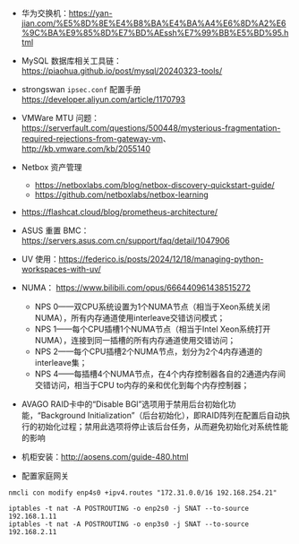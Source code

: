 - 华为交换机：<https://yan-jian.com/%E5%8D%8E%E4%B8%BA%E4%BA%A4%E6%8D%A2%E6%9C%BA%E9%85%8D%E7%BD%AEssh%E7%99%BB%E5%BD%95.html>
- MySQL 数据库相关工具链：<https://piaohua.github.io/post/mysql/20240323-tools/>
- strongswan `ipsec.conf` 配置手册 <https://developer.aliyun.com/article/1170793>
- VMWare MTU 问题：<https://serverfault.com/questions/500448/mysterious-fragmentation-required-rejections-from-gateway-vm>、<http://kb.vmware.com/kb/2055140>
- Netbox 资产管理
  - <https://netboxlabs.com/blog/netbox-discovery-quickstart-guide/>
  - <https://github.com/netboxlabs/netbox-learning>
- <https://flashcat.cloud/blog/prometheus-architecture/>
- ASUS 重置 BMC：<https://servers.asus.com.cn/support/faq/detail/1047906>
- UV 使用：<https://federico.is/posts/2024/12/18/managing-python-workspaces-with-uv/>

- NUMA： <https://www.bilibili.com/opus/666440961438515272>
  - NPS 0——双CPU系统设置为1个NUMA节点（相当于Xeon系统关闭NUMA），所有内存通道使用interleave交错访问模式；
  - NPS 1——每个CPU插槽1个NUMA节点（相当于Intel Xeon系统打开NUMA），连接到同一插槽的所有内存通道使用交错访问；
  - NPS 2——每个CPU插槽2个NUMA节点，划分为2个4内存通道的interleave集；
  - NPS 4——每插槽4个NUMA节点，在4个内存控制器各自的2通道内存间交错访问，相当于CPU to内存的亲和优化到每个内存控制器；

- AVAGO RAID卡中的“Disable BGl”选项用于禁用后台初始化功能，“Background Initialization”（后台初始化），即RAID阵列在配置后自动执行的初始化过程；禁用此选项将停止该后台任务，从而避免初始化对系统性能的影响

- 机柜安装：<http://aosens.com/guide-480.html>

- 配置家庭网关

```
nmcli con modify enp4s0 +ipv4.routes "172.31.0.0/16 192.168.254.21"

iptables -t nat -A POSTROUTING -o enp2s0 -j SNAT --to-source 192.168.1.11
iptables -t nat -A POSTROUTING -o enp3s0 -j SNAT --to-source 192.168.2.11
```

